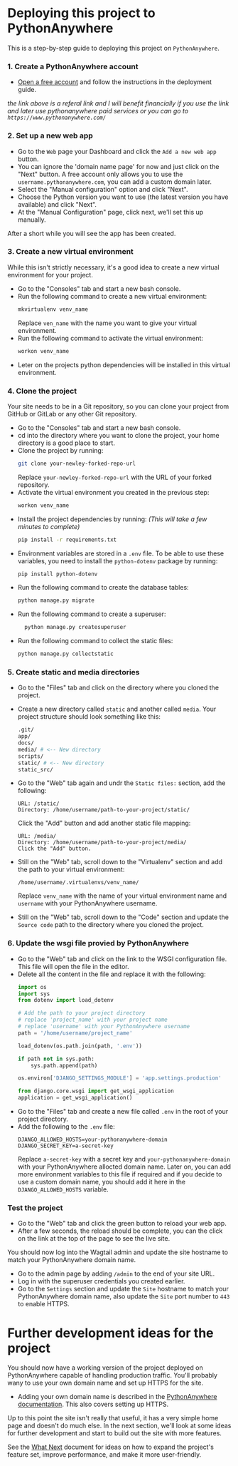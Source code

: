 # Deploying this project to PythonAnywhere

This is a step-by-step guide to deploying this project on `PythonAnywhere`.

### 1. Create a PythonAnywhere account

- [Open a free account](
    https://eu.pythonanywhere.com/?affiliate_id=00009409
) and follow the instructions in the deployment guide.

*the link above is a referal link and I will benefit financially if you use the link and later use pythonanywhere paid services or you can go to `https://www.pythonanywhere.com/`*

### 2. Set up a new web app

- Go to the `Web` page your Dashboard and click the `Add a new web app` button.
- You can ignore the 'domain name page' for now and just click on the "Next" button. A free account only allows you to use the `username.pythonanywhere.com`, you can add a custom domain later.
- Select the "Manual configuration" option and click "Next".
- Choose the Python version you want to use (the latest version you have available) and click "Next".
- At the "Manual Configuration" page, click next, we'll set this up manually.

After a short while you will see the app has been created.

### 3. Create a new virtual environment

While this isn't strictly necessary, it's a good idea to create a new virtual environment for your project.

- Go to the "Consoles" tab and start a new bash console.
- Run the following command to create a new virtual environment:
  ```bash
  mkvirtualenv venv_name
  ```
  Replace `ven_name` with the name you want to give your virtual environment.
- Run the following command to activate the virtual environment:
  ```bash
  workon venv_name
  ```
- Leter on the projects python dependencies will be installed in this virtual environment.

### 4. Clone the project

Your site needs to be in a Git repository, so you can clone your project from GitHub or GitLab or any other Git repository.

- Go to the "Consoles" tab and start a new bash console.
- cd into the directory where you want to clone the project, your home directory is a good place to start.
- Clone the project by running:
  ```bash
  git clone your-newley-forked-repo-url
  ```
    Replace `your-newley-forked-repo-url` with the URL of your forked repository.
- Activate the virtual environment you created in the previous step:
  ```bash
  workon venv_name
  ```
- Install the project dependencies by running: *(This will take a few minutes to complete)*
  ```bash
  pip install -r requirements.txt
  ```
- Environment variables are stored in a `.env` file. To be able to use these variables, you need to install the `python-dotenv` package by running:
  ```bash
  pip install python-dotenv
  ```
- Run the following command to create the database tables:
  ```bash
  python manage.py migrate
  ```
- Run the following command to create a superuser:
  ```bash
    python manage.py createsuperuser
    ```
- Run the following command to collect the static files:
  ```bash
  python manage.py collectstatic
  ```

### 5. Create static and media directories

- Go to the "Files" tab and click on the directory where you cloned the project.
- Create a new directory called `static` and another called `media`.
    Your project structure should look something like this:
    ```bash
    .git/
    app/
    docs/
    media/ # <-- New directory
    scripts/
    static/	# <-- New directory
    static_src/
    ```
- Go to the "Web" tab again and undr the `Static files:` section, add the following:
    ```text
    URL: /static/
    Directory: /home/username/path-to-your-project/static/
    ```

    Click the "Add" button and add another static file mapping:
    ```text
    URL: /media/
    Directory: /home/username/path-to-your-project/media/
    Click the "Add" button.
    ```
- Still on the "Web" tab, scroll down to the "Virtualenv" section and add the path to your virtual environment:
    ```text
    /home/username/.virtualenvs/venv_name/
    ```
    Replace `venv_name` with the name of your virtual environment name and `username` with your PythonAnywhere username.
- Still on the "Web" tab, scroll down to the "Code" section and update the `Source code` path to the directory where you cloned the project.

### 6. Update the wsgi file provied by PythonAnywhere

- Go to the "Web" tab and click on the link to the WSGI configuration file. This file will open the file in the editor.
- Delete all the content in the file and replace it with the following:
    ```python
    import os
    import sys
    from dotenv import load_dotenv

    # Add the path to your project directory
    # replace 'project_name' with your project name
    # replace 'username' with your PythonAnywhere username
    path = '/home/username/project_name'

    load_dotenv(os.path.join(path, '.env'))

    if path not in sys.path:
        sys.path.append(path)

    os.environ['DJANGO_SETTINGS_MODULE'] = 'app.settings.production'

    from django.core.wsgi import get_wsgi_application
    application = get_wsgi_application()
    ```
- Go to the "Files" tab and create a new file called `.env` in the root of your project directory.
- Add the following to the `.env` file:
    ```text
    DJANGO_ALLOWED_HOSTS=your-pythonanywhere-domain
    DJANGO_SECRET_KEY=a-secret-key
    ```
    Replace `a-secret-key` with a secret key and `your-pythonanywhere-domain` with your PythonAnywhere allocted domain name.
    Later on, you can add more environment variables to this file if required and if you decide to use a custom domain name, you should add it here in the `DJANGO_ALLOWED_HOSTS` variable.

### Test the project

- Go to the "Web" tab and click the green button to reload your web app.
- After a few seconds, the reload should be complete, you can the click on the link at the top of the page to see the live site.

You should now log into the Wagtail admin and update the site hostname to match your PythonAnywhere domain name.
- Go to the admin page by adding `/admin` to the end of your site URL.
- Log in with the superuser credentials you created earlier.
- Go to the `Settings` section and update the `Site` hostname to match your PythonAnywhere domain name, also update the `Site` port number to `443` to enable HTTPS.

# Further development ideas for the project

You should now have a working version of the project deployed on PythonAnywhere capable of handling production traffic. You'll probably wany to use your own domain name and set up HTTPS for the site.

- Adding your own domain name is described in the [PythonAnywhere documentation](https://help.pythonanywhere.com/pages/CustomDomains/). This also covers setting up HTTPS.

Up to this point the site isn't really that useful, it has a very simple home page and doesn't do much else. In the next section, we'll look at some ideas for further development and start to build out the site with more features.

See the [What Next](./what-next.md) document for ideas on how to expand the project's feature set, improve performance, and make it more user-friendly.
